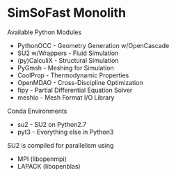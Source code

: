 # SimSoFast Monolith

Available Python Modules
* PythonOCC - Geometry Generation w/OpenCascade
* SU2 w/Wrappers - Fluid Simulation
* (py)CalculiX - Structural Simulation
* PyGmsh - Meshing for Simulation
* CoolProp - Thermodynamic Properties
* OpenMDAO - Cross-Discipline Optimization
* fipy - Partial Differential Equation Solver
* meshio - Mesh Format I/O Library

Conda Environments
* su2 - SU2 on Python2.7
* pyt3 - Everything else in Python3

SU2 is compiled for parallelism using
* MPI (libopenmpi)
* LAPACK (libopenblas)
